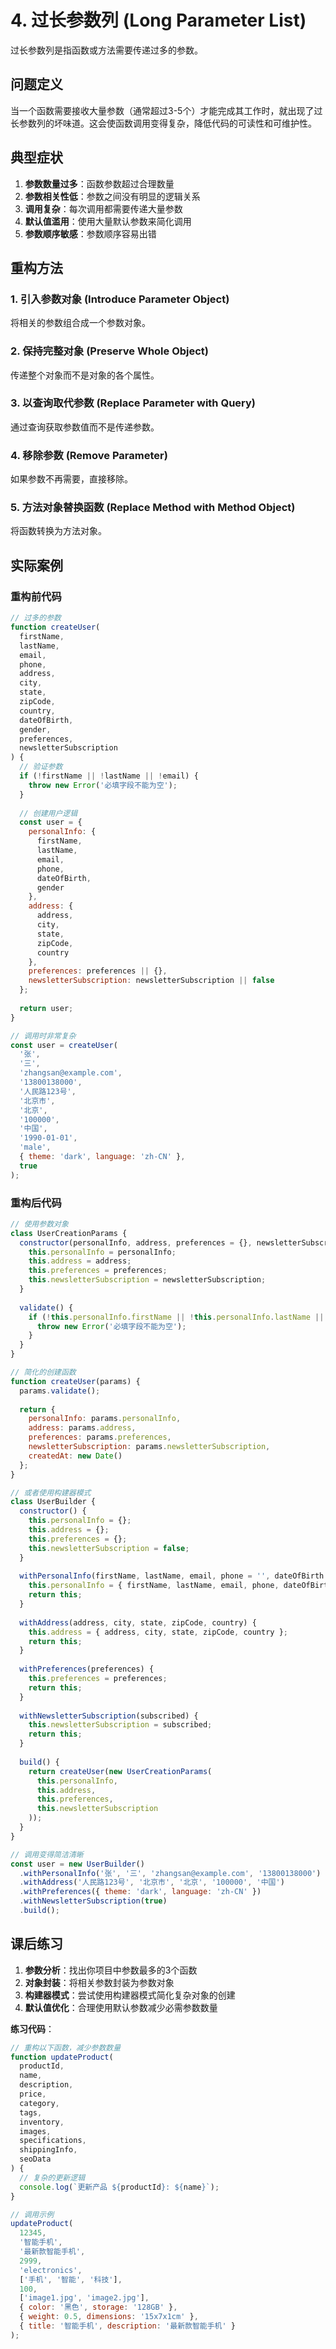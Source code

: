 # 4. 过长参数列 (Long Parameter List)

过长参数列是指函数或方法需要传递过多的参数。

## 问题定义

当一个函数需要接收大量参数（通常超过3-5个）才能完成其工作时，就出现了过长参数列的坏味道。这会使函数调用变得复杂，降低代码的可读性和可维护性。

## 典型症状

1. **参数数量过多**：函数参数超过合理数量
2. **参数相关性低**：参数之间没有明显的逻辑关系
3. **调用复杂**：每次调用都需要传递大量参数
4. **默认值滥用**：使用大量默认参数来简化调用
5. **参数顺序敏感**：参数顺序容易出错

## 重构方法

### 1. 引入参数对象 (Introduce Parameter Object)
将相关的参数组合成一个参数对象。

### 2. 保持完整对象 (Preserve Whole Object)
传递整个对象而不是对象的各个属性。

### 3. 以查询取代参数 (Replace Parameter with Query)
通过查询获取参数值而不是传递参数。

### 4. 移除参数 (Remove Parameter)
如果参数不再需要，直接移除。

### 5. 方法对象替换函数 (Replace Method with Method Object)
将函数转换为方法对象。

## 实际案例

### 重构前代码

```javascript
// 过多的参数
function createUser(
  firstName, 
  lastName, 
  email, 
  phone, 
  address, 
  city, 
  state, 
  zipCode, 
  country,
  dateOfBirth,
  gender,
  preferences,
  newsletterSubscription
) {
  // 验证参数
  if (!firstName || !lastName || !email) {
    throw new Error('必填字段不能为空');
  }
  
  // 创建用户逻辑
  const user = {
    personalInfo: {
      firstName,
      lastName,
      email,
      phone,
      dateOfBirth,
      gender
    },
    address: {
      address,
      city,
      state,
      zipCode,
      country
    },
    preferences: preferences || {},
    newsletterSubscription: newsletterSubscription || false
  };
  
  return user;
}

// 调用时非常复杂
const user = createUser(
  '张',
  '三',
  'zhangsan@example.com',
  '13800138000',
  '人民路123号',
  '北京市',
  '北京',
  '100000',
  '中国',
  '1990-01-01',
  'male',
  { theme: 'dark', language: 'zh-CN' },
  true
);
```

### 重构后代码

```javascript
// 使用参数对象
class UserCreationParams {
  constructor(personalInfo, address, preferences = {}, newsletterSubscription = false) {
    this.personalInfo = personalInfo;
    this.address = address;
    this.preferences = preferences;
    this.newsletterSubscription = newsletterSubscription;
  }
  
  validate() {
    if (!this.personalInfo.firstName || !this.personalInfo.lastName || !this.personalInfo.email) {
      throw new Error('必填字段不能为空');
    }
  }
}

// 简化的创建函数
function createUser(params) {
  params.validate();
  
  return {
    personalInfo: params.personalInfo,
    address: params.address,
    preferences: params.preferences,
    newsletterSubscription: params.newsletterSubscription,
    createdAt: new Date()
  };
}

// 或者使用构建器模式
class UserBuilder {
  constructor() {
    this.personalInfo = {};
    this.address = {};
    this.preferences = {};
    this.newsletterSubscription = false;
  }
  
  withPersonalInfo(firstName, lastName, email, phone = '', dateOfBirth = '', gender = '') {
    this.personalInfo = { firstName, lastName, email, phone, dateOfBirth, gender };
    return this;
  }
  
  withAddress(address, city, state, zipCode, country) {
    this.address = { address, city, state, zipCode, country };
    return this;
  }
  
  withPreferences(preferences) {
    this.preferences = preferences;
    return this;
  }
  
  withNewsletterSubscription(subscribed) {
    this.newsletterSubscription = subscribed;
    return this;
  }
  
  build() {
    return createUser(new UserCreationParams(
      this.personalInfo,
      this.address,
      this.preferences,
      this.newsletterSubscription
    ));
  }
}

// 调用变得简洁清晰
const user = new UserBuilder()
  .withPersonalInfo('张', '三', 'zhangsan@example.com', '13800138000')
  .withAddress('人民路123号', '北京市', '北京', '100000', '中国')
  .withPreferences({ theme: 'dark', language: 'zh-CN' })
  .withNewsletterSubscription(true)
  .build();
```

## 课后练习

1. **参数分析**：找出你项目中参数最多的3个函数
2. **对象封装**：将相关参数封装为参数对象
3. **构建器模式**：尝试使用构建器模式简化复杂对象的创建
4. **默认值优化**：合理使用默认参数减少必需参数数量

**练习代码**：
```javascript
// 重构以下函数，减少参数数量
function updateProduct(
  productId,
  name,
  description,
  price,
  category,
  tags,
  inventory,
  images,
  specifications,
  shippingInfo,
  seoData
) {
  // 复杂的更新逻辑
  console.log(`更新产品 ${productId}: ${name}`);
}

// 调用示例
updateProduct(
  12345,
  '智能手机',
  '最新款智能手机',
  2999,
  'electronics',
  ['手机', '智能', '科技'],
  100,
  ['image1.jpg', 'image2.jpg'],
  { color: '黑色', storage: '128GB' },
  { weight: 0.5, dimensions: '15x7x1cm' },
  { title: '智能手机', description: '最新款智能手机' }
);